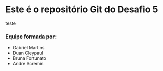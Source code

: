  # Este é o repositório Git do Desafio 5

teste
 
 ### Equipe formada por:
  * Gabriel Martins
  * Duan Cleypaul
  * Bruna Fortunato
  * Andre Scremin
